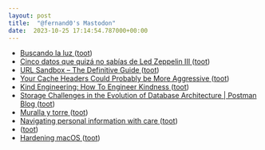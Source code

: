 ```yaml
---
layout: post
title:  "@fernand0's Mastodon"
date:  2023-10-25 17:14:54.787000+00:00
---
```

*  [Buscando la luz ](https://avecesunafoto.wordpress.com/2023/10/25/buscando-la-luz) ([toot](https://mastodon.social/@fernand0/111296780355924328))
*  [Cinco datos que quizá no sabías de Led Zeppelin III ](https://es.rollingstone.com/cinco-datos-que-quiza-no-sabias-de-led-zeppelin-iii) ([toot](https://mastodon.social/@fernand0/111296523656199964))
*  [URL Sandbox – The Definitive Guide ](https://catonmat.net/url-sandbo) ([toot](https://mastodon.social/@fernand0/111296353934302300))
*  [Your Cache Headers Could Probably be More Aggressive ](https://macarthur.me/posts/more-aggressive-cache-headers) ([toot](https://mastodon.social/@fernand0/111296134480382661))
*  [Kind Engineering: How To Engineer Kindness ](https://kind.engineerin) ([toot](https://mastodon.social/@fernand0/111295852219637251))
*  [Storage Challenges in the Evolution of Database Architecture \| Postman Blog ](https://blog.postman.com/storage-challenges-in-the-evolution-of-database-architecture) ([toot](https://mastodon.social/@fernand0/111295654162599251))
*  [Muralla y torre ](https://www.flickr.com/photos/fernand0/53267468949) ([toot](https://mastodon.social/@fernand0/111295477258764884))
*  [Navigating personal information with care ](https://dev.37signals.com/navigating-personal-information-with-care) ([toot](https://mastodon.social/@fernand0/111295439821193365))
*  [ ](https://mastodon.social/@Healthcarer) ([toot](https://mastodon.social/@fernand0/111295096950965642))
*  [Hardening macOS ](https://www.bejarano.io/hardening-macos) ([toot](https://mastodon.social/@fernand0/111295093972796450))
